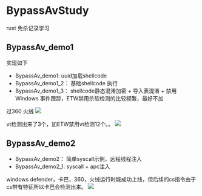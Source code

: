 # BypassAvStudy
rust 免杀记录学习

## BypassAv_demo1
实现如下
- BypassAv_demo1:
  uuid加载shellcode
- BypassAv_demo1_2：
  基础shellcode 执行
- BypassAv_demo1_3：
  shellcode静态混淆加密 + 导入表混淆 + 禁用 Windows 事件跟踪，ETW禁用杀软检测的比较频繁，最好不加

过360 火绒
![](https://github.com/haoami/BypassAvStudy/blob/a86bc31ebeb671d32464f5955f2ab0b607e0e3eb/png/1.png)

vt检测出来了3个，加ETW禁用vt检测12个。。
![](https://github.com/haoami/BypassAvStudy/blob/a86bc31ebeb671d32464f5955f2ab0b607e0e3eb/png/2.png)

## BypassAv_demo2

- BypassAv_demo2：
  简单syscall示例，远程线程注入 
- BypassAv_demo2_1:
  syscall + apc注入
  
 windows defender，卡巴，360，火绒运行时能成功上线，但后续的cs指令由于cs带有特征所以卡巴会检测出来。
![](http://39.107.239.30:3000/uploads/0173f9c0-8737-4ac0-bb07-d3c8c9becacf.png)
